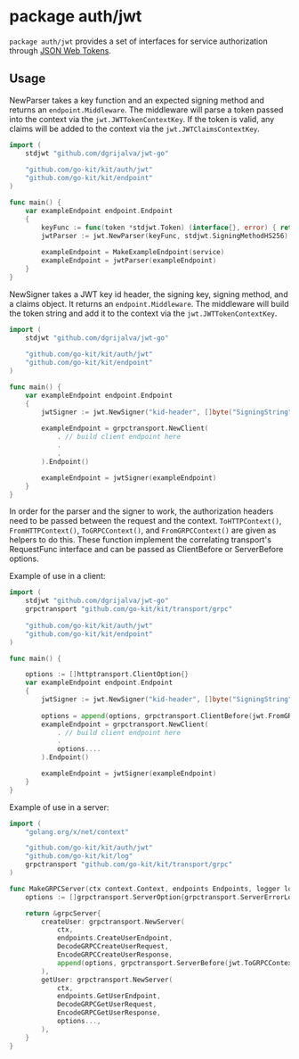 # package auth/jwt

`package auth/jwt` provides a set of interfaces for service authorization through [JSON Web Tokens](https://jwt.io/).

## Usage

NewParser takes a key function and an expected signing method and returns an `endpoint.Middleware`. 
The middleware will parse a token passed into the context via the `jwt.JWTTokenContextKey`. 
If the token is valid, any claims will be added to the context via the `jwt.JWTClaimsContextKey`.

```go
import (
	stdjwt "github.com/dgrijalva/jwt-go"
    
    "github.com/go-kit/kit/auth/jwt"
    "github.com/go-kit/kit/endpoint"
)

func main() {
	var exampleEndpoint endpoint.Endpoint
	{
		keyFunc := func(token *stdjwt.Token) (interface{}, error) { return []byte("SigningString"), nil }
		jwtParser := jwt.NewParser(keyFunc, stdjwt.SigningMethodHS256)
        
		exampleEndpoint = MakeExampleEndpoint(service)
		exampleEndpoint = jwtParser(exampleEndpoint)
	}
}
```

NewSigner takes a JWT key id header, the signing key, signing method, and a claims object. It returns an `endpoint.Middleware`.
The middleware will build the token string and add it to the context via the `jwt.JWTTokenContextKey`.

```go
import (
	stdjwt "github.com/dgrijalva/jwt-go"
    
    "github.com/go-kit/kit/auth/jwt"
    "github.com/go-kit/kit/endpoint"
)

func main() {
	var exampleEndpoint endpoint.Endpoint
	{
		jwtSigner := jwt.NewSigner("kid-header", []byte("SigningString"), stdjwt.SigningMethodHS256, jwt.Claims{})
        
		exampleEndpoint = grpctransport.NewClient(
        	. // build client endpoint here
			.
			.
		).Endpoint()

		exampleEndpoint = jwtSigner(exampleEndpoint)
	}
}
```

In order for the parser and the signer to work, the authorization headers need to be passed between the request and the context.
`ToHTTPContext()`, `FromHTTPContext()`, `ToGRPCContext()`, and `FromGRPCContext()` are given as helpers to do this.
These function implement the correlating transport's RequestFunc interface and can be passed as ClientBefore or ServerBefore options.

Example of use in a client:

```go
import (
    stdjwt "github.com/dgrijalva/jwt-go"
    grpctransport "github.com/go-kit/kit/transport/grpc"
    
    "github.com/go-kit/kit/auth/jwt"
    "github.com/go-kit/kit/endpoint"
)

func main() {

    options := []httptransport.ClientOption{}
	var exampleEndpoint endpoint.Endpoint
	{
		jwtSigner := jwt.NewSigner("kid-header", []byte("SigningString"), stdjwt.SigningMethodHS256, jwt.Claims{})
       
		options = append(options, grpctransport.ClientBefore(jwt.FromGRPCContext()))
		exampleEndpoint = grpctransport.NewClient(
        	. // build client endpoint here
			.
			options....
		).Endpoint()

		exampleEndpoint = jwtSigner(exampleEndpoint)
	}
}
```

Example of use in a server:

```go
import (
	"golang.org/x/net/context"

	"github.com/go-kit/kit/auth/jwt"
	"github.com/go-kit/kit/log"
	grpctransport "github.com/go-kit/kit/transport/grpc"
)

func MakeGRPCServer(ctx context.Context, endpoints Endpoints, logger log.Logger) pb.ExampleServer {
	options := []grpctransport.ServerOption{grpctransport.ServerErrorLogger(logger)}

	return &grpcServer{
		createUser: grpctransport.NewServer(
			ctx,
			endpoints.CreateUserEndpoint,
			DecodeGRPCCreateUserRequest,
			EncodeGRPCCreateUserResponse,
			append(options, grpctransport.ServerBefore(jwt.ToGRPCContext()))...,
		),
		getUser: grpctransport.NewServer(
			ctx,
			endpoints.GetUserEndpoint,
			DecodeGRPCGetUserRequest,
			EncodeGRPCGetUserResponse,
			options...,
		),
	}
}
```
